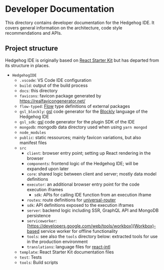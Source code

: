 # Developer Documentation

This directory contains developer documentation for the Hedgehog IDE.
It covers general information on the architecture, code style recommendations and APIs.

## Project structure

Hedgehog IDE is originally based on [React Starter Kit](https://github.com/kriasoft/react-starter-kit/) but has departed from its structure in places.

- `HedgehogIDE`
  - `.vscode`:
    VS Code IDE configuration
  - `build`:
    output of the build process
  - `docs`:
    this directory
  - `favicons`:
    favicon package generated by https://realfavicongenerator.net/
  - `flow-typed`:
    [Flow](https://flow.org/) type definitions of external packages
  - `gsl_blockly`:
    [gsl](https://github.com/SillyFreak/gsl/) code generator for the [Blockly](https://developers.google.com/blockly/) language of the Hedgehog IDE
  - `gsl_sdk`:
    [gsl](https://github.com/SillyFreak/gsl/) code generator for the plugin SDK of the IDE
  - `mongodb`:
    mongodb data directory used when using `yarn mongod`
  - `node_modules`
  - `public`:
    static ressources; mainly favicon variations, but also manifest files
  - `src`
    - `client`:
      browser entry point; setting up React rendering in the browser
    - `components`:
      frontend logic of the Hedgehog IDE; will be expanded upon later
    - `core`:
      shared logic between client and server; mostly data model definitions
    - `executor`:
      an additional browser entry point for the code execution iframes
      - `sdk`: APIs for calling IDE function from an execution iframe
    - `routes`:
      route definitions for [universal-router](https://github.com/kriasoft/universal-router)
    - `sdk`:
      API definitions exposed to the execution iframes
    - `server`:
      backend logic including SSR, GraphQL API and MongoDB persistence
    - `serviceworker`:
      [https://developers.google.com/web/tools/workbox](Workbox)-based service worker for offline functionality
    - `tools`:
      see also the `tools` directory below: extracted tools for use in the production environment
    - `translations`:
      language files for [react-intl](https://www.npmjs.com/package/react-intl)
  - `template`:
    React Starter Kit documentation files
  - `test`:
    Tests
  - `tools`:
    Build scripts


